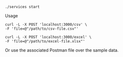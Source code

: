 
```console
./services start
```


Usage

```console
curl -L -X POST 'localhost:3000/csv' \
-F 'file=@"/path/to/csv-file.csv"'
```

```console
curl -L -X POST 'localhost:3000/excel' \
-F 'file=@"/path/to/excel-file.xlsx"'
```

Or use the associated Postman file over the sample data.
